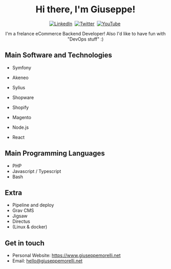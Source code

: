 <p>
  <h1 align="center">Hi there, I'm Giuseppe!</h1>
</p>
<p align="center">
<a href="https://www.linkedin.com/in/giuseppemorelli/"><img src="https://img.shields.io/badge/Linkedin-me?style=for-the-badge&color=0e76a8&logo=linkedin" alt="LinkedIn" /></a>&nbsp;
<a href="https://twitter.com/giuseppemorelli"><img src="https://img.shields.io/badge/Twitter-1DA1F2?style=for-the-badge&logo=twitter&logoColor=white" alt="Twitter" /></a>&nbsp;
<a href="https://www.youtube.com/c/GiuseppeMorelli"><img src="https://img.shields.io/badge/YouTube-me?style=for-the-badge&logo=youtube&color=FF0000" alt="YouTube" /></a>&nbsp;
</p>

<p align="center">
I'm a frelance eCommerce Backend Developer!  
Also I'd like to have fun with "DevOps stuff" :)
</p>

## Main Software and Technologies

- Symfony
- Akeneo
- Sylius
- Shopware
- Shopify
- Magento

- Node.js
- React

## Main Programming Languages
- PHP
- Javascript / Typescript
- Bash

## Extra

- Pipeline and deploy
- Grav CMS
- Jigsaw
- Directus
- (Linux & docker)

## Get in touch

- Personal Website: https://www.giuseppemorelli.net
- Email: hello@giuseppemorelli.net
